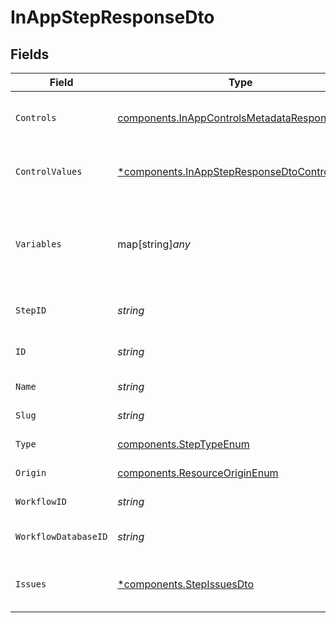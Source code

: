 # InAppStepResponseDto


## Fields

| Field                                                                                                         | Type                                                                                                          | Required                                                                                                      | Description                                                                                                   |
| ------------------------------------------------------------------------------------------------------------- | ------------------------------------------------------------------------------------------------------------- | ------------------------------------------------------------------------------------------------------------- | ------------------------------------------------------------------------------------------------------------- |
| `Controls`                                                                                                    | [components.InAppControlsMetadataResponseDto](../../models/components/inappcontrolsmetadataresponsedto.md)    | :heavy_check_mark:                                                                                            | Controls metadata for the in-app step                                                                         |
| `ControlValues`                                                                                               | [*components.InAppStepResponseDtoControlValues](../../models/components/inappstepresponsedtocontrolvalues.md) | :heavy_minus_sign:                                                                                            | Control values for the in-app step                                                                            |
| `Variables`                                                                                                   | map[string]*any*                                                                                              | :heavy_check_mark:                                                                                            | JSON Schema for variables, follows the JSON Schema standard                                                   |
| `StepID`                                                                                                      | *string*                                                                                                      | :heavy_check_mark:                                                                                            | Unique identifier of the step                                                                                 |
| `ID`                                                                                                          | *string*                                                                                                      | :heavy_check_mark:                                                                                            | Database identifier of the step                                                                               |
| `Name`                                                                                                        | *string*                                                                                                      | :heavy_check_mark:                                                                                            | Name of the step                                                                                              |
| `Slug`                                                                                                        | *string*                                                                                                      | :heavy_check_mark:                                                                                            | Slug of the step                                                                                              |
| `Type`                                                                                                        | [components.StepTypeEnum](../../models/components/steptypeenum.md)                                            | :heavy_check_mark:                                                                                            | Type of the step                                                                                              |
| `Origin`                                                                                                      | [components.ResourceOriginEnum](../../models/components/resourceoriginenum.md)                                | :heavy_check_mark:                                                                                            | Origin of the layout                                                                                          |
| `WorkflowID`                                                                                                  | *string*                                                                                                      | :heavy_check_mark:                                                                                            | Workflow identifier                                                                                           |
| `WorkflowDatabaseID`                                                                                          | *string*                                                                                                      | :heavy_check_mark:                                                                                            | Workflow database identifier                                                                                  |
| `Issues`                                                                                                      | [*components.StepIssuesDto](../../models/components/stepissuesdto.md)                                         | :heavy_minus_sign:                                                                                            | Issues associated with the step                                                                               |